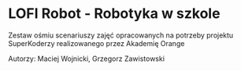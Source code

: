 # LOFI Robot - Robotyka w szkole

Zestaw ośmiu scenariuszy zajęć opracowanych na potrzeby projektu SuperKoderzy realizowanego przez Akademię Orange


Autorzy:
Maciej Wojnicki,
Grzegorz Zawistowski